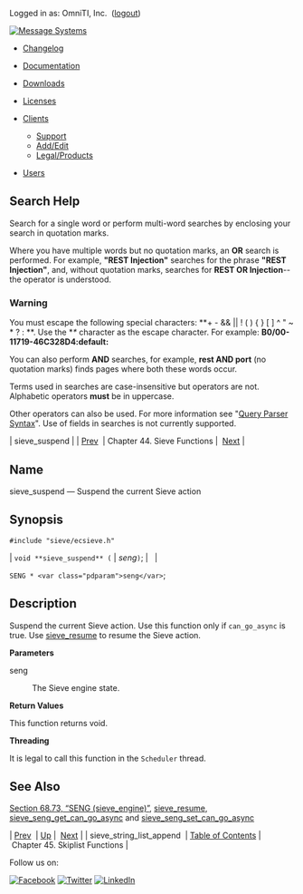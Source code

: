 Logged in as: OmniTI, Inc.  ([logout](https://support.messagesystems.com/logout.php))

[![Message Systems](https://support.messagesystems.com/images/ms-white205.png)](https://support.messagesystems.com/start.php) 

*   [Changelog](https://support.messagesystems.com/start.php?show=changelog)
*   [Documentation](https://support.messagesystems.com/docs/)
*   [Downloads](https://support.messagesystems.com/start.php)

*   [Licenses](https://support.messagesystems.com/license_summary.php)
*   <a href="">Clients</a>
    *   [Support](https://support.messagesystems.com/cs.php)
    *   [Add/Edit](https://support.messagesystems.com/edit_client.php)
    *   [Legal/Products](https://support.messagesystems.com/edit_products.php)
*   [Users](https://support.messagesystems.com/edit_customer.php)

## Search Help

Search for a single word or perform multi-word searches by enclosing your search in quotation marks.

Where you have multiple words but no quotation marks, an **OR** search is performed. For example, **"REST Injection"** searches for the phrase **"REST Injection"**, and, without quotation marks, searches for **REST OR Injection**--the operator is understood.

### Warning

You must escape the following special characters: **+ - && || ! ( ) { } [ ] ^ " ~ * ? : \**. Use the **\** character as the escape character. For example: **B0/00-11719-46C328D4\:default\:**

You can also perform **AND** searches, for example, **rest AND port** (no quotation marks) finds pages where both these words occur.

Terms used in searches are case-insensitive but operators are not. Alphabetic operators **must** be in uppercase.

Other operators can also be used. For more information see "[Query Parser Syntax](https://lucene.apache.org/core/old_versioned_docs/versions/3_0_0/queryparsersyntax.html)". Use of fields in searches is not currently supported.

| sieve_suspend |
| [Prev](apis.sieve_string_list_append.php)  | Chapter 44. Sieve Functions |  [Next](skiplist.php) |

<a name="apis.sieve_suspend"></a>
## Name

sieve_suspend — Suspend the current Sieve action

## Synopsis

`#include "sieve/ecsieve.h"`

| `void **sieve_suspend** (` | <var class="pdparam">seng</var>`)`; |   |

`SENG * <var class="pdparam">seng</var>`;<a name="idp33450416"></a>
## Description

Suspend the current Sieve action. Use this function only if `can_go_async` is true. Use [sieve_resume](apis.sieve_resume.php "sieve_resume") to resume the Sieve action.

**Parameters**

<dl class="variablelist">

<dt>seng</dt>

<dd>

The Sieve engine state.

</dd>

</dl>

**Return Values**

This function returns void.

**Threading**

It is legal to call this function in the `Scheduler` thread.

<a name="idp33458352"></a>
## See Also

[Section 68.73, “SENG (sieve_engine)”](structs.seng.php "68.73. SENG (sieve_engine)"), [sieve_resume](apis.sieve_resume.php "sieve_resume"), [sieve_seng_get_can_go_async](apis.sieve_seng_get_can_go_async.php "sieve_seng_get_can_go_async") and [sieve_seng_set_can_go_async](apis.sieve_seng_set_can_go_async.php "sieve_seng_set_can_go_async")

| [Prev](apis.sieve_string_list_append.php)  | [Up](sieve.php) |  [Next](skiplist.php) |
| sieve_string_list_append  | [Table of Contents](index.php) |  Chapter 45. Skiplist Functions |

Follow us on:

[![Facebook](https://support.messagesystems.com/images/icon-facebook.png)](http://www.facebook.com/messagesystems) [![Twitter](https://support.messagesystems.com/images/icon-twitter.png)](http://twitter.com/#!/MessageSystems) [![LinkedIn](https://support.messagesystems.com/images/icon-linkedin.png)](http://www.linkedin.com/company/message-systems)
